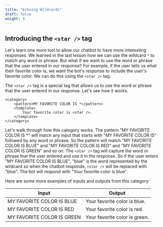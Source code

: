```yaml
---
title: "Echoing Wildcards"
draft: false
weight: 9
---
```


## Introducing the ```<star />``` tag
Let's learn one more tool to allow our chatbot to have more interesting responses. We learned in the last lesson how we can use the wildcard ```*``` to match any word or phrase. But what if we want to use the word or phrase that the user entered in our response? For example, if the user tells us what their favorite color is, we want the bot's response to include the user's favorite color. We can do this using the ```<star />``` tag.

The ```<star />``` tag is a special tag that allows us to use the word or phrase that the user entered in our response. Let's see how it works.

```
<category>
    <pattern>MY FAVORITE COLOR IS *</pattern>
    <template>
        Your favorite color is <star />.
    </template>
</category>
```

Let's walk through how this category works. The pattern "MY FAVORITE COLOR IS *" will match any input that starts with "MY FAVORITE COLOR IS" followed by any word or phrase. So the pattern will match "MY FAVORITE COLOR IS BLUE" and "MY FAVORITE COLOR IS RED" and "MY FAVORITE COLOR IS GREEN" and so on. The ```<star />``` tag will capture the word or phrase that the user entered and use it in the response. So if the user enters "MY FAVORITE COLOR IS BLUE", "blue" is the word represented by the wildcard so when the chatbot responds, ```<star />``` will be replaced with "blue". The bot will respond with "Your favorite color is blue".

Here are some more examples of inputs and outputs from this category:

Input | Output 
---|--------------
MY FAVORITE COLOR IS BLUE | Your favorite color is blue.
MY FAVORITE COLOR IS RED | Your favorite color is red.
MY FAVORITE COLOR IS GREEN | Your favorite color is green.